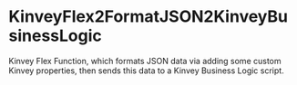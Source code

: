 # KinveyFlex2FormatJSON2KinveyBusinessLogic
Kinvey Flex Function, which formats JSON data via adding some custom Kinvey properties, then sends this data to a Kinvey Business Logic script.

